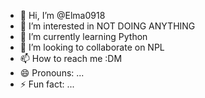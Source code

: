 - 👋 Hi, I’m @Elma0918
- 👀 I’m interested in NOT DOING ANYTHING
- 🌱 I’m currently learning Python
- 💞️ I’m looking to collaborate on NPL
- 📫 How to reach me :DM
- 😄 Pronouns: ...
- ⚡ Fun fact: ...

<!---
Elma0918/Elma0918 is a ✨ special ✨ repository because its `README.md` (this file) appears on your GitHub profile.
You can click the Preview link to take a look at your changes.
--->
